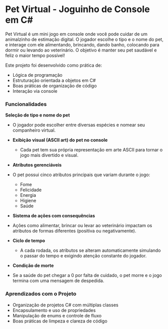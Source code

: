 # Pet Virtual - Joguinho de Console em C#
Pet Virtual é um mini jogo em console onde você pode cuidar de um animalzinho de estimação digital. O jogador escolhe o tipo e o nome do pet, e interage com ele alimentando, brincando, dando banho, colocando para dormir ou levando ao veterinário. O objetivo é manter seu pet saudável e feliz o maior tempo possível!

Este projeto foi desenvolvido como prática de:
- Lógica de programação
- Estruturação orientada a objetos em C#
- Boas práticas de organização de código
- Interação via console

### Funcionalidades
**Seleção de tipo e nome do pet**
  - O jogador pode escolher entre diversas espécies e nomear seu companheiro virtual.

- **Exibição visual (ASCII art) do pet no console**
  - Cada pet tem sua própria representação em arte ASCII para tornar o jogo mais divertido e visual.

-  **Atributos gerenciáveis**
  - O pet possui cinco atributos principais que variam durante o jogo:
    - Fome
    - Felicidade
    - Energia
    - Higiene
    - Saúde

-  **Sistema de ações com consequências**
  - Ações como alimentar, brincar ou levar ao veterinário impactam os atributos de formas diferentes (positiva ou negativamente).

- **Ciclo de tempo**
  - A cada rodada, os atributos se alteram automaticamente simulando o passar do tempo e exigindo atenção constante do jogador.

-  **Condição de morte**
  - Se a saúde do pet chegar a 0 por falta de cuidado, o pet morre e o jogo termina com uma mensagem de despedida.

 ### Aprendizados com o Projeto
- Organização de projetos C# com múltiplas classes
- Encapsulamento e uso de propriedades
-  Manipulação de enums e controle de fluxo
-  Boas práticas de limpeza e clareza de código
